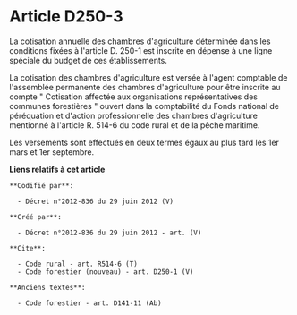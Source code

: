 # Article D250-3

La cotisation annuelle des chambres d'agriculture déterminée dans les conditions fixées à l'article D. 250-1 est inscrite en
dépense à une ligne spéciale du budget de ces établissements.

La cotisation des chambres d'agriculture est versée à l'agent comptable de l'assemblée permanente des chambres d'agriculture
pour être inscrite au compte " Cotisation affectée aux organisations représentatives des communes forestières " ouvert dans
la comptabilité du Fonds national de péréquation et d'action professionnelle des chambres d'agriculture mentionné à l'article
R. 514-6 du code rural et de la pêche maritime.

Les versements sont effectués en deux termes égaux au plus tard les 1er mars et 1er septembre.

**Liens relatifs à cet article**

	**Codifié par**:

	  - Décret n°2012-836 du 29 juin 2012 (V)

	**Créé par**:

	  - Décret n°2012-836 du 29 juin 2012 - art. (V)

	**Cite**:

	  - Code rural - art. R514-6 (T)
	  - Code forestier (nouveau) - art. D250-1 (V)

	**Anciens textes**:

	  - Code forestier - art. D141-11 (Ab)
